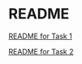 # README #

[README for Task 1](./client/mobile/README.md)

[README for Task 2](./server/task2answer.md)